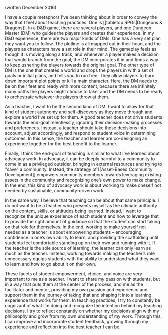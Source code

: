 (written December 2016)

I have a couple metaphors I've been thinking about in order to convey the way that I feel about teaching practices. One is [[tabletop RPGs|Dungeons & Dragons]]. In a D&D game, there are several players, and one Dungeon Master (DM) who guides the players and creates their experience. In my D&D experience, there are two major kinds of DMs. One has a very set plan they want you to follow. The plotline is all mapped out in their head, and the players as characters have a set role in their mind. The gameplay feels as though it is moving along a track, and whenever a player makes a decision that would branch from the goal, the DM incorporates it in and finds a way to keep ushering the players towards the original goal. The other type of DM is the one that creates a world and drops the players in with a set of goals or initial plans, and tells you to run free. They allow players to burn down important plot points or kill a main character. Here, the DM needs to be on their feet and ready with more content, because there are infinitely many paths the players might choose to take, and the DM needs to be ready to orchestrate whatever the players throw at them.

As a teacher, I want to be the second kind of DM. I want to allow for that kind of student autonomy and self-discovery as they move through and explore a world I’ve set up for them. A good teacher does not drive students towards the end-goal relentlessly, ignoring their decision-making processes and preferences. Instead, a teacher should take those decisions into account, adjust accordingly, and respond to student voice in determining outcomes. In this sense, the teacher and learner are co-designing an experience together for the best benefit to the learner.

Finally, I think the end-goal of teaching is similar to what I've learned about advocacy work. In advocacy, it can be deeply harmful to a community to come in as a privileged outsider, bringing in external resources and trying to "save" a community. Instead, the strategy of [[Asset-Based Community Development]] empowers community members towards leveraging existing assets in the community and recognizing one’s own power to make change. In the end, this kind of advocacy work is about working to make oneself not needed by sustainable, community-driven work.

In the same way, I believe that teaching can be about that same principle. I do not want to be a teacher who presents myself as the ultimate authority on the content, skills, or attitudes being learned. Instead, I want to recognize the unique experience of each student and how to leverage that to provide the right amount of guidance so that the student can start taking on that role for themselves. In the end, working to make yourself not needed as a teacher is about empowering students – encouraging confidence in one’s own ability to learn, and providing the scaffolding until students feel comfortable standing up on their own and running with it. If the teacher is the sole source of learning, the learner can only learn as much as the teacher. Instead, working towards making the teacher’s role unnecessary equips students with the ability to understand what they want to learn and how to go about it on their own.

These facets of student empowerment, choice, and voice are very important to me as a teacher. I want to share my passion with students, but in a way that puts them at the center of the process, and me as the facilitator and mentor, providing my own passion and experience and support them in the journey of taking that and shaping it into a learning experience that works for them. In teaching practices, I try to constantly be cognizant of what I’m doing and recognize the intention behind my teaching decisions. I try to reflect constantly on whether my decisions align with my philosophy and grow from my own understanding of my work. Through this, I can improve and incorporate student feedback, growing through my experience and reflection into the best teacher I can be.